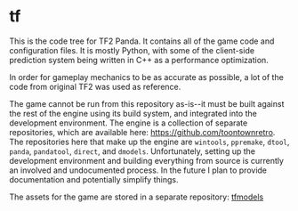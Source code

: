 # tf
This is the code tree for TF2 Panda.  It contains all of the game code and configuration files.  It is mostly Python, with some of the client-side prediction system being written in C++ as a performance optimization.

In order for gameplay mechanics to be as accurate as possible, a lot of the code from original TF2 was used as reference.

The game cannot be run from this repository as-is--it must be built against the rest of the engine using its build system, and integrated into the development environment.  The engine is a collection of separate repositories, which are available here: https://github.com/toontownretro.  The repositories here that make up the engine are `wintools`, `ppremake`, `dtool`, `panda`, `pandatool`, `direct`, and `dmodels`.  Unfortunately, setting up the development environment and building everything from source is currently an involved and undocumented process.  In the future I plan to provide documentation and potentially simplify things.

The assets for the game are stored in a separate repository: [tfmodels](https://github.com/TF-Panda/tfmodels)
